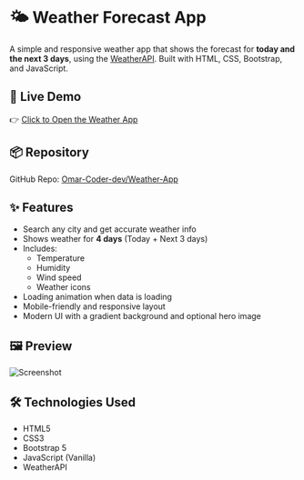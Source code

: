 # 🌤️ Weather Forecast App

A simple and responsive weather app that shows the forecast for **today and the next 3 days**, using the [WeatherAPI](https://www.weatherapi.com/). Built with HTML, CSS, Bootstrap, and JavaScript.

## 🔗 Live Demo

👉 [Click to Open the Weather App](https://omar-coder-dev.github.io/Weather-App/)

## 📦 Repository

GitHub Repo: [Omar-Coder-dev/Weather-App](https://github.com/Omar-Coder-dev/Weather-App)

## ✨ Features

- Search any city and get accurate weather info
- Shows weather for **4 days** (Today + Next 3 days)
- Includes:
  - Temperature
  - Humidity
  - Wind speed
  - Weather icons
- Loading animation when data is loading
- Mobile-friendly and responsive layout
- Modern UI with a gradient background and optional hero image

## 🖼️ Preview

<!-- Replace with your screenshot path if available -->
![Screenshot](./images/screenshot.png)

## 🛠️ Technologies Used

- HTML5
- CSS3
- Bootstrap 5
- JavaScript (Vanilla)
- WeatherAPI
